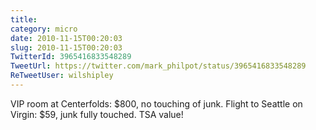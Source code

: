 ```yaml
---
title: 
category: micro
date: 2010-11-15T00:20:03
slug: 2010-11-15T00:20:03
TwitterId: 3965416833548289
TweetUrl: https://twitter.com/mark_philpot/status/3965416833548289
ReTweetUser: wilshipley
---
```


<i class="fa fa-retweet" aria-hidden="true"></i> VIP room at Centerfolds: $800, no touching of junk. Flight to Seattle on Virgin: $59, junk fully touched. TSA value!